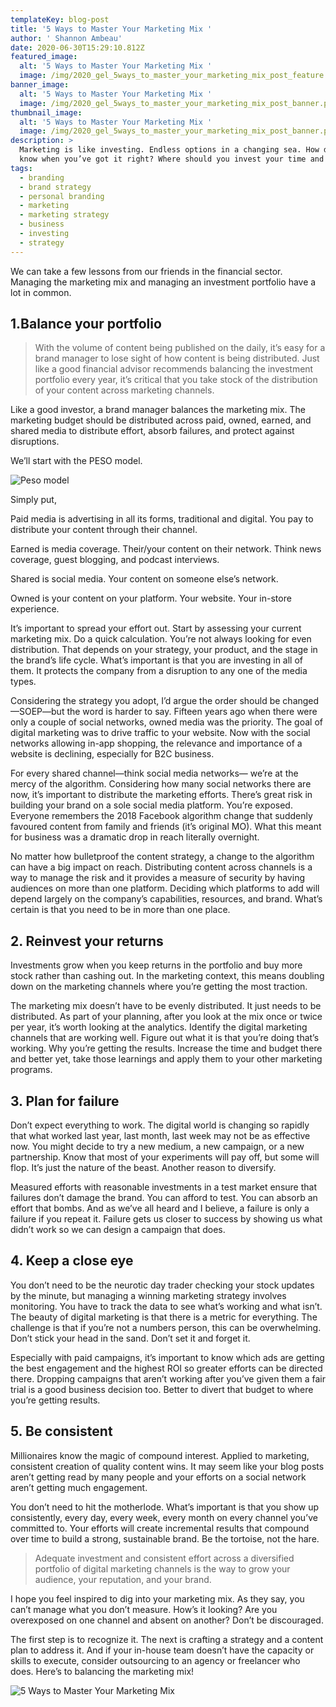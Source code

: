 ```yaml
---
templateKey: blog-post
title: '5 Ways to Master Your Marketing Mix '
author: ' Shannon Ambeau'
date: 2020-06-30T15:29:10.812Z
featured_image:
  alt: '5 Ways to Master Your Marketing Mix '
  image: /img/2020_gel_5ways_to_master_your_marketing_mix_post_feature.png
banner_image:
  alt: '5 Ways to Master Your Marketing Mix '
  image: /img/2020_gel_5ways_to_master_your_marketing_mix_post_banner.png
thumbnail_image:
  alt: '5 Ways to Master Your Marketing Mix '
  image: /img/2020_gel_5ways_to_master_your_marketing_mix_post_banner.png
description: >
  Marketing is like investing. Endless options in a changing sea. How do you
  know when you’ve got it right? Where should you invest your time and money?
tags:
  - branding
  - brand strategy
  - personal branding
  - marketing
  - marketing strategy
  - business
  - investing
  - strategy
---
```

We can take a few lessons from our friends in the financial sector. Managing the marketing mix and managing an investment portfolio have a lot in common. 

## 1.Balance your portfolio

> With the volume of content being published on the daily, it’s easy for a brand manager to lose sight of how content is being distributed. Just like a good financial advisor recommends balancing the investment portfolio every year, it’s critical that you take stock of the distribution of your content across marketing channels. 

Like a good investor, a brand manager balances the marketing mix. The marketing budget should be distributed across paid, owned, earned, and shared media to distribute effort, absorb failures, and protect against disruptions. 

We’ll start with the PESO model. 

![Peso model](/img/2020_gel_5ways_to_master_your_marketing_mix_post_peso_model.png)

Simply put, 

Paid media is advertising in all its forms, traditional and digital. You pay to distribute your content through their channel.

Earned is media coverage. Their/your content on their network. Think news coverage, guest blogging, and podcast interviews.

Shared is social media. Your content on someone else’s network.

Owned is your content on your platform. Your website. Your in-store experience.

It’s important to spread your effort out. Start by assessing your current marketing mix. Do a quick calculation. You’re not always looking for even distribution. That depends on your strategy, your product, and the stage in the brand’s life cycle. What’s important is that you are investing in all of them. It protects the company from a disruption to any one of the media types. 

Considering the strategy you adopt, I’d argue the order should be changed—SOEP—but the word is harder to say. Fifteen years ago when there were only a couple of social networks, owned media was the priority. The goal of digital marketing was to drive traffic to your website. Now with the social networks allowing in-app shopping, the relevance and importance of a website is declining, especially for B2C business. 

For every shared channel—think social media networks— we’re at the mercy of the algorithm. Considering how many social networks there are now, it’s important to distribute the marketing efforts. There’s great risk in building your brand on a sole social media platform. You’re exposed.  Everyone remembers the 2018 Facebook algorithm change that suddenly favoured content from family and friends (it’s original MO). What this meant for business was a dramatic drop in reach literally overnight. 

No matter how bulletproof the content strategy, a change to the algorithm can have a big impact on reach. Distributing content across channels is a way to manage the risk and it provides a measure of security by having audiences on more than one platform. Deciding which platforms to add will depend largely on the company’s capabilities, resources, and brand. What’s certain is that you need to be in more than one place.

## 2. Reinvest your returns

Investments grow when you keep returns in the portfolio and buy more stock rather than cashing out. In the marketing context, this means doubling down on the marketing channels where you’re getting the most traction. 

The marketing mix doesn’t have to be evenly distributed. It just needs to be distributed. As part of your planning, after you look at the mix once or twice per year, it’s worth looking at the analytics. Identify the digital marketing channels that are working well. Figure out what it is that you’re doing that’s working. Why you’re getting the results. Increase the time and budget there and better yet, take those learnings and apply them to your other marketing programs.

## 3. Plan for failure

Don’t expect everything to work. The digital world is changing so rapidly that what worked last year, last month, last week may not be as effective now. You might decide to try a new medium, a new campaign, or a new partnership. Know that most of your experiments will pay off, but some will flop. It’s just the nature of the beast. Another reason to diversify. 

Measured efforts with reasonable investments in a test market ensure that failures don’t damage the brand. You can afford to test. You can absorb an effort that bombs. And as we’ve all heard and I believe, a failure is only a failure if you repeat it. Failure gets us closer to success by showing us what didn’t work so we can design a campaign that does. 

## 4. Keep a close eye

You don’t need to be the neurotic day trader checking your stock updates by the minute, but managing a winning marketing strategy involves monitoring. You have to track the data to see what’s working and what isn’t. The beauty of digital marketing is that there is a metric for everything. The challenge is that if you’re not a numbers person, this can be overwhelming. Don’t stick your head in the sand. Don’t set it and forget it. 

Especially with paid campaigns, it’s important to know which ads are getting the best engagement and the highest ROI so greater efforts can be directed there. Dropping campaigns that aren’t working after you’ve given them a fair trial is a good business decision too. Better to divert that budget to where you’re getting results. 

## 5. Be consistent

Millionaires know the magic of compound interest. Applied to marketing, consistent creation of quality content wins. It may seem like your blog posts aren’t getting read by many people and your efforts on a social network aren’t getting much engagement. 

You don’t need to hit the motherlode. What’s important is that you show up consistently, every day, every week, every month on every channel you’ve committed to. Your efforts will create incremental results that compound over time to build a strong, sustainable brand. Be the tortoise, not the hare. 

> Adequate investment and consistent effort across a diversified portfolio of digital marketing channels is the way to grow your audience, your reputation, and your brand. 

I hope you feel inspired to dig into your marketing mix. As they say, you can’t manage what you don’t measure. How’s it looking? Are you overexposed on one channel and absent on another? Don’t be discouraged. 

The first step is to recognize it. The next is crafting a strategy and a content plan to address it. And if your in-house team doesn’t have the capacity or skills to execute, consider outsourcing to an agency or freelancer who does. Here’s to balancing the marketing mix!

![5 Ways to Master Your Marketing Mix ](/img/2020_gel_5ways_to_master_your_marketing_mix_post-09.png)
